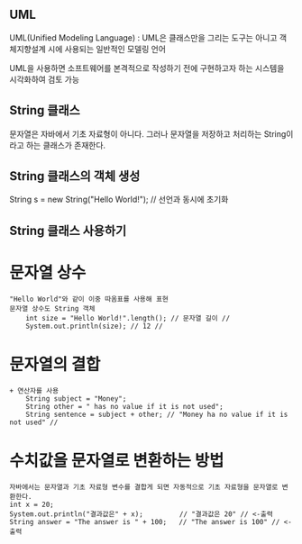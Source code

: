 ## UML
UML(Unified Modeling Language) : UML은
클래스만을 그리는 도구는 아니고 객체지향설계 시에 사용되는 일반적인 모델링 언어

UML을 사용하면 소프트웨어를 본격적으로 작성하기 전에 구현하고자 하는 시스템을 시각화하여 검토 가능

## String 클래스
문자열은 자바에서 기초 자료형이 아니다.
그러나 문자열을 저장하고 처리하는 String이라고 하는 클래스가 존재한다.

## String 클래스의 객체 생성
String s = new String("Hello World!"); // 선언과 동시에 초기화

## String 클래스 사용하기
# 문자열 상수
    "Hello World"와 같이 이중 따옴표를 사용해 표현
    문자열 상수도 String 객체
        int size = "Hello World!".length(); // 문자열 길이 //
        System.out.println(size); // 12 //
# 문자열의 결합
    + 연산자를 사용
        String subject = "Money";
        String other = " has no value if it is not used";
        String sentence = subject + other; // "Money ha no value if it is not used" //

# 수치값을 문자열로 변환하는 방법
    자바에서는 문자열과 기초 자료형 변수를 결합게 되면 자동적으로 기초 자료형을 문자열로 변환한다.
    int x = 20;
    System.out.println("결과값은" + x);         // "결과값은 20" // <-출력
    String answer = "The answer is " + 100;   // "The answer is 100" // <-출력

# 